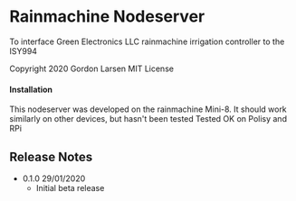 # Rainmachine Nodeserver
To interface Green Electronics LLC rainmachine irrigation controller to the ISY994

Copyright 2020 Gordon Larsen MIT License

#### Installation

This nodeserver was developed on the rainmachine Mini-8. It should work similarly on other devices, but hasn't been tested
Tested OK on Polisy and RPi



## Release Notes

- 0.1.0 29/01/2020 
    - Initial beta release